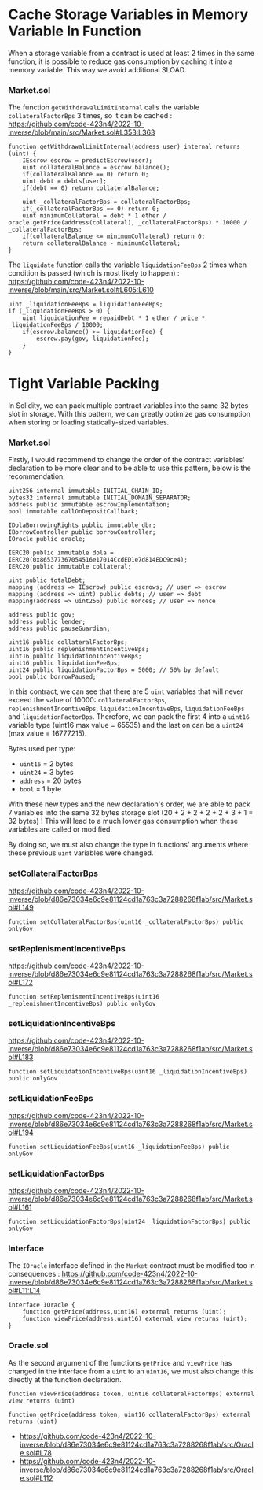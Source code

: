 # Cache Storage Variables in Memory Variable In Function
When a storage variable from a contract is used at least 2 times in the same function, it is possible to reduce gas consumption by caching it into a memory variable. This way we avoid additional SLOAD.

### Market.sol
The function `getWithdrawalLimitInternal` calls the variable `collateralFactorBps` 3 times, so it can be cached : https://github.com/code-423n4/2022-10-inverse/blob/main/src/Market.sol#L353:L363

    function getWithdrawalLimitInternal(address user) internal returns (uint) {
        IEscrow escrow = predictEscrow(user);
        uint collateralBalance = escrow.balance();
        if(collateralBalance == 0) return 0;
        uint debt = debts[user];
        if(debt == 0) return collateralBalance;

        uint _collateralFactorBps = collateralFactorBps;
        if(_collateralFactorBps == 0) return 0;
        uint minimumCollateral = debt * 1 ether / oracle.getPrice(address(collateral), _collateralFactorBps) * 10000 / _collateralFactorBps;
        if(collateralBalance <= minimumCollateral) return 0;
        return collateralBalance - minimumCollateral;
    }

The `liquidate` function calls the variable `liquidationFeeBps` 2 times when condition is passed (which is most likely to happen) : https://github.com/code-423n4/2022-10-inverse/blob/main/src/Market.sol#L605:L610

    uint _liquidationFeeBps = liquidationFeeBps;
    if (_liquidationFeeBps > 0) {
        uint liquidationFee = repaidDebt * 1 ether / price * _liquidationFeeBps / 10000;
        if(escrow.balance() >= liquidationFee) {
            escrow.pay(gov, liquidationFee);
        }
    }

# Tight Variable Packing
In Solidity, we can pack multiple contract variables into the same 32 bytes slot in storage. With this pattern, we can greatly optimize gas consumption when storing or loading statically-sized variables.

### Market.sol
Firstly, I would recommend to change the order of the contract variables' declaration to be more clear and to be able to use this pattern, below is the recommendation:

    uint256 internal immutable INITIAL_CHAIN_ID;
    bytes32 internal immutable INITIAL_DOMAIN_SEPARATOR;
    address public immutable escrowImplementation;
    bool immutable callOnDepositCallback;

    IDolaBorrowingRights public immutable dbr;
    IBorrowController public borrowController;
    IOracle public oracle;

    IERC20 public immutable dola = IERC20(0x865377367054516e17014CcdED1e7d814EDC9ce4);
    IERC20 public immutable collateral;

    uint public totalDebt;
    mapping (address => IEscrow) public escrows; // user => escrow
    mapping (address => uint) public debts; // user => debt
    mapping(address => uint256) public nonces; // user => nonce

    address public gov;
    address public lender;
    address public pauseGuardian;

    uint16 public collateralFactorBps;
    uint16 public replenishmentIncentiveBps;
    uint16 public liquidationIncentiveBps;
    uint16 public liquidationFeeBps;
    uint24 public liquidationFactorBps = 5000; // 50% by default
    bool public borrowPaused;

In this contract, we can see that there are 5 `uint` variables that will never exceed the value of 10000: `collateralFactorBps`, `replenishmentIncentiveBps`, `liquidationIncentiveBps`, `liquidationFeeBps` and `liquidationFactorBps`. Therefore, we can pack the first 4 into a `uint16` variable type (uint16 max value = 65535) and the last on can be a `uint24` (max value = 16777215).

Bytes used per type:
- `uint16` = 2 bytes
- `uint24` = 3 bytes
- `address` = 20 bytes
- `bool` = 1 byte

With these new types and the new declaration's order, we are able to pack 7 variables into the same 32 bytes storage slot (20 + 2 + 2 + 2 + 2 + 3 + 1 = 32 bytes) ! This will lead to a much lower gas consumption when these variables are called or modified.

By doing so, we must also change the type in functions' arguments where these previous `uint` variables were changed.
### setCollateralFactorBps
https://github.com/code-423n4/2022-10-inverse/blob/d86e73034e6c9e81124cd1a763c3a7288268f1ab/src/Market.sol#L149

    function setCollateralFactorBps(uint16 _collateralFactorBps) public onlyGov

### setReplenismentIncentiveBps
https://github.com/code-423n4/2022-10-inverse/blob/d86e73034e6c9e81124cd1a763c3a7288268f1ab/src/Market.sol#L172

    function setReplenismentIncentiveBps(uint16 _replenishmentIncentiveBps) public onlyGov

### setLiquidationIncentiveBps
https://github.com/code-423n4/2022-10-inverse/blob/d86e73034e6c9e81124cd1a763c3a7288268f1ab/src/Market.sol#L183

    function setLiquidationIncentiveBps(uint16 _liquidationIncentiveBps) public onlyGov

### setLiquidationFeeBps
https://github.com/code-423n4/2022-10-inverse/blob/d86e73034e6c9e81124cd1a763c3a7288268f1ab/src/Market.sol#L194

    function setLiquidationFeeBps(uint16 _liquidationFeeBps) public onlyGov

### setLiquidationFactorBps
https://github.com/code-423n4/2022-10-inverse/blob/d86e73034e6c9e81124cd1a763c3a7288268f1ab/src/Market.sol#L161

    function setLiquidationFactorBps(uint24 _liquidationFactorBps) public onlyGov

### Interface
The `IOracle` interface defined in the `Market` contract must be modified too in consequences : https://github.com/code-423n4/2022-10-inverse/blob/d86e73034e6c9e81124cd1a763c3a7288268f1ab/src/Market.sol#L11:L14

    interface IOracle {
        function getPrice(address,uint16) external returns (uint);
        function viewPrice(address,uint16) external view returns (uint);
    }


### Oracle.sol
As the second argument of the functions `getPrice` and `viewPrice` has changed in the interface from a `uint` to an `uint16`, we must also change this directly at the function declaration.

    function viewPrice(address token, uint16 collateralFactorBps) external view returns (uint)

    function getPrice(address token, uint16 collateralFactorBps) external returns (uint)

- https://github.com/code-423n4/2022-10-inverse/blob/d86e73034e6c9e81124cd1a763c3a7288268f1ab/src/Oracle.sol#L78
- https://github.com/code-423n4/2022-10-inverse/blob/d86e73034e6c9e81124cd1a763c3a7288268f1ab/src/Oracle.sol#L112